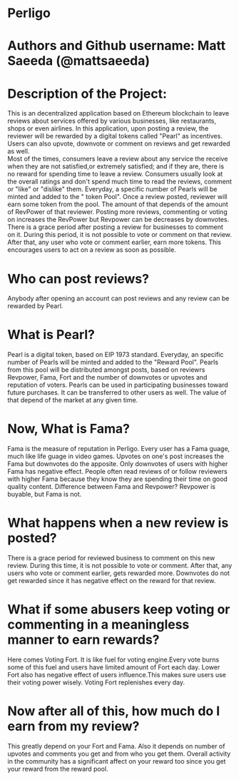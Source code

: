 # Perligo

# Authors and Github username: Matt Saeeda (@mattsaeeda)
# Description of the Project:
This is an decentralized application based on Ethereum blockchain to leave reviews about services offered by  various businesses, like restaurants, shops or even airlines. In this application, upon posting a review, the reviewer will be rewarded by a digital tokens called "Pearl" as incentives. Users can also upvote, downvote or comment on  reviews and get rewarded as well.  
Most of the times, consumers leave a review about any service the receive when they are not satisfied,or extremely satisfied;  and if they are, there is no reward for spending time to leave a review. Consumers usually look at the overall ratings and don't spend much time to read the reviews, comment or "like" or "dislike" them.
Everyday, a specific number of Pearls will be minted and added to the " token Pool". Once a review posted, reviewer will earn some token from the pool. The amount of that depends of the amount of RevPower of that reviewer. Posting more reviews, commenting or voting on increases the RevPower but Revpower can be decreases by downvotes.
There is a grace period after posting a review for businesses to comment on it. During this period, it is not possible to vote or comment on that review. After that, any user who vote or comment earlier, earn more tokens. This encourages users to act on a review as soon as possible.

# Who can post reviews?
Anybody after opening an account can post reviews and any review can be rewarded by Pearl.

# What is Pearl?
Pearl is a digital token, based on EIP 1973 standard. Everyday, an specific number of Pearls will be minted and added to the "Reward Pool". Pearls from this pool will be distributed amongst posts, based on reviewrs Revpower, Fama, Fort and the number of downvotes or upvotes and reputation of voters.
Pearls can be used in participating businesses toward future purchases. It can be transferred to other users as well. The value of that depend of the market at any given time.

# Now, What is Fama?
Fama is the measure of reputation in Perligo. Every user has a Fama guage, much like life guage in video games. Upvotes on one's post increases the Fama but downvotes do the apposite. Only downvotes of users with higher Fama has negative effect.
People often read reviews of or follow  reviewers with higher Fama because they know they are spending their time on good quality content.
Difference between Fama and Revpower? Revpower is buyable, but Fama is not.

# What happens when a new review is posted?
There is a grace period for reviewed business to comment on this new review. During this time, it is not possible to vote or comment. After that, any users who vote or comment earlier, gets rewarded more.
Downvotes do not get rewarded since it has negative effect on the reward for that review.

# What if some abusers keep voting or commenting in a meaningless manner to earn rewards?
Here comes Voting Fort. It is like fuel for voting engine.Every vote burns some of this fuel and users have limited amount of Fort each day. Lower Fort also has negative effect of users influence.This makes sure users use their voting power wisely.
Voting Fort replenishes every day.

# Now after all of this, how much do I earn from my review?
This greatly depend on your Fort and Fama. Also it depends on number of upvotes and comments you get and from who you get them. Overall activity in the community has a significant affect on your reward too since you get your reward from the reward pool.
